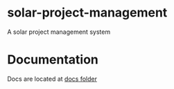 # solar-project-management

A solar project management system

# Documentation

Docs are located at [docs folder](./docs/README.md)
